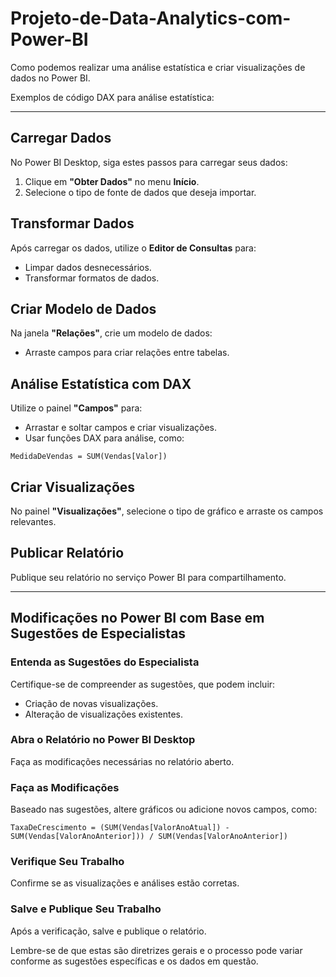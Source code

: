 # Projeto-de-Data-Analytics-com-Power-BI

Como podemos realizar uma análise estatística e criar visualizações de dados no Power BI. 

Exemplos de código DAX para análise estatística:

---

## **Carregar Dados**
No Power BI Desktop, siga estes passos para carregar seus dados:
1. Clique em **"Obter Dados"** no menu **Início**.
2. Selecione o tipo de fonte de dados que deseja importar.

## **Transformar Dados**
Após carregar os dados, utilize o **Editor de Consultas** para:
- Limpar dados desnecessários.
- Transformar formatos de dados.

## **Criar Modelo de Dados**
Na janela **"Relações"**, crie um modelo de dados:
- Arraste campos para criar relações entre tabelas.

## **Análise Estatística com DAX**
Utilize o painel **"Campos"** para:
- Arrastar e soltar campos e criar visualizações.
- Usar funções DAX para análise, como:

```dax
MedidaDeVendas = SUM(Vendas[Valor])
```

## **Criar Visualizações**
No painel **"Visualizações"**, selecione o tipo de gráfico e arraste os campos relevantes.

## **Publicar Relatório**
Publique seu relatório no serviço Power BI para compartilhamento.

---

## **Modificações no Power BI com Base em Sugestões de Especialistas**

### **Entenda as Sugestões do Especialista**
Certifique-se de compreender as sugestões, que podem incluir:
- Criação de novas visualizações.
- Alteração de visualizações existentes.

### **Abra o Relatório no Power BI Desktop**
Faça as modificações necessárias no relatório aberto.

### **Faça as Modificações**
Baseado nas sugestões, altere gráficos ou adicione novos campos, como:

```dax
TaxaDeCrescimento = (SUM(Vendas[ValorAnoAtual]) - SUM(Vendas[ValorAnoAnterior])) / SUM(Vendas[ValorAnoAnterior])
```

### **Verifique Seu Trabalho**
Confirme se as visualizações e análises estão corretas.

### **Salve e Publique Seu Trabalho**
Após a verificação, salve e publique o relatório.

Lembre-se de que estas são diretrizes gerais e o processo pode variar conforme as sugestões específicas e os dados em questão.
